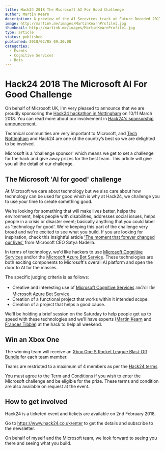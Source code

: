 ```yaml
---
title: Hack24 2018 The Microsoft AI For Good Challenge
author: Martin Kearn
description: A preview of the AI Sercvices track at Future Decoded 2017.
image: http://martink.me/images/MartinKearnProfile1.jpg
thumbnail: http://martink.me/images/MartinKearnProfile1.jpg
type: article
status: published
published: 2018/02/05 09:30:00
categories: 
  - Events
  - Cognitive Services
  - Bots
---
```


# Hack24 2018 The Microsoft AI For Good Challenge

On behalf of Microsoft UK, I'm very pleased to announce that we are proudly sponsoring the <a href="https://www.hack24.co.uk">Hack24 hackathon in Nottingham</a> on 10/11 March 2018. You can read more about our involvement in <a href="https://www.hack24.co.uk/blog/2018/1/10/microsoft-is-a-challenge-sponsor-for-hack24-2018"></a><a href="https://www.hack24.co.uk/blog/2018/1/10/microsoft-is-a-challenge-sponsor-for-hack24-2018">Hack24's sponsorship announcement.</a>

Technical communities are very important to Microsoft, and <a href="https://www.technottingham.com/">Tech Nottingham</a> and Hack24 are one of the country’s best so we are delighted to be involved.

Microsoft is a 'challenge sponsor' which means we get to set a challenge for the hack and give away prizes for the best team. This article will give you all the detail of our challenge.

<h2>The Microsoft 'AI for good' challenge</h2>
At Microsoft we care about technology but we also care about how technology can be used for good which is why at Hack24, we challenge you to use your time to create something good.

We're looking for something that will make lives better, helps the environment, helps people with disabilities, addresses social issues, helps people in a crisis or disaster event; basically anything that you could label as 'technology for good'. We're keeping this part of the challenge very broad and we're excited to see what you build. If you are looking for inspiration, check this insightful article <a href="https://www.linkedin.com/pulse/moment-forever-changed-our-lives-satya-nadella/">'The moment that forever changed our lives'</a> from Microsoft CEO Satya Nadella.

In terms of technology, we'd like hackers to use <a href="https://azure.microsoft.com/en-gb/services/cognitive-services/">Microsoft Cognitive Services</a> and/or the <a href="https://azure.microsoft.com/en-gb/services/bot-service/">Microsoft Azure Bot Service</a>. These technologies are both exciting components to Microsoft's overall AI platform and open the door to AI for the masses.

The specific judging criteria is as follows:
<ul>
 	<li>Creative and interesting use of <a href="https://azure.microsoft.com/en-gb/services/cognitive-services/">Microsoft Cognitive Services</a><span style="float: none;background-color: transparent;color: #333333;cursor: text;font-family: Georgia,'Times New Roman','Bitstream Charter',Times,serif;font-size: 16px;font-style: normal;font-variant: normal;font-weight: 400;letter-spacing: normal;line-height: 24px;text-align: left;text-decoration: none;text-indent: 0px"> and/or the </span><a href="https://azure.microsoft.com/en-gb/services/bot-service/">Microsoft Azure Bot Service</a>.</li>
 	<li>Creation of a functional project that works within it intended scope.</li>
 	<li>Creation of a project that helps a good cause.</li>
</ul>

We'll be holding a brief session on the Saturday to help people get up to speed with these technologies and we'll have experts (<a href="http://martink.me/">Martin Kearn</a> and <a href="https://twitter.com/frances_tibble">Frances Tibble</a>) at the hack to help all weekend.

<h2>Win an Xbox One</h2>
The winning team will receive an <a href="https://www.xbox.com/en-GB/xbox-one/consoles/xbox-one-s/rocket-league-blast-off-500gb">Xbox One S Rocket League Blast-Off Bundle</a> for each team member.

Teams are restricted to a maximum of 4 members as per the <a href="https://www.hack24.co.uk/faq/">Hack24 terms</a>.

You must agree to the <a href="https://1drv.ms/w/s!ApiDsT2045uZgYubFwsLHNWF_R6tvyA">Term and Conditions</a> if you wish to enter the Microsoft challenge and be eligible for the prize. These terms and condition are also available on request at the event.

<h2>How to get involved</h2>
Hack24 is a ticketed event and tickets are available on 2nd February 2018.

Go to <a href="https://www.hack24.co.uk/enter">https://www.hack24.co.uk/enter</a> to get the details and subscribe to the newsletter.

On behalf of myself and the Microsoft team, we look forward to seeing you there and seeing what you build.
